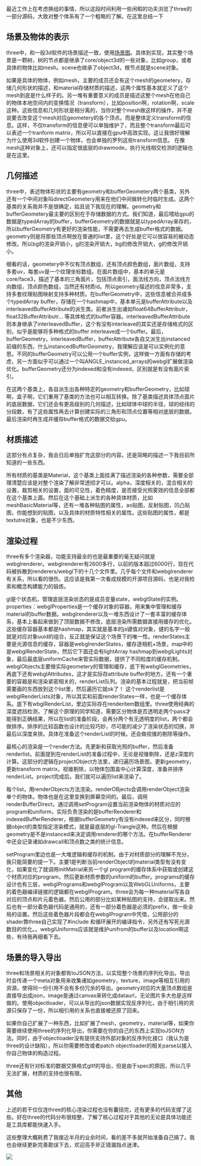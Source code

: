 最近工作上在考虑换组的事情，所以这段时间利用一些闲暇的功夫浏览了three的一部分源码，大致对整个体系有了一个粗略的了解。在这里总结一下

## 场景及物体的表示

three中，和一般3d软件的场景描述一致，使用[场景图](https://en.wikipedia.org/wiki/Scene_graph)。具体到实现，其实整个场景是一颗树，树的节点都是继承了core/object3d的一些对象，比如group，或者具体的物体比如mesh。scene也继承了object3d，根节点就是scene对象。

如果是具体的物体，例如mesh，主要的成员还会有这个mesh的geometery，存储几何形状的描述，和material存储材质的描述，这两个属性基本就定义了这个mesh到底是什么样子的。另一堆有重要意义的成员是描述这整个mesh在他自己的物体本地空间内的变换情况（transform），比如position啊，rotation啊，scale这种。这些信息和几何形状是相分离的，当你对整个mesh做这样的操作，并不是说要去改变这个mesh对应geometery的各个顶点。而是整体定义transform的信息。这样，不仅transform的信息便可以单独维护了，而且整个transform最后可以表述一个tranform matrix，所以可以直接在gpu中高效实现。这让我很好理解为什么使用3d软件创建一个物体，也会单独的罗列这些transform信息。 在像mesh这种对象上，还可以指定很底层的drawmode，执行光线相交检测的逻辑也是在这里。

## 几何描述

three中，表述物体形状的主要有geometry和bufferGeometery两个基类，另外还有一个中间对象叫directGeometery用来在他们中间做转化时临时生成。这两个基类的关系我并不是很确定，姑且说下我现在的理解。geometry和bufferGeometery最主要的区别在于存储数据的方式。我们知道，最后喂给gpu的数据是typedArray的buffer，bufferGeometry的数据就是以typedArray来存的，所以bufferGeometry有更好的渲染性能，不需要再去生成buffer格式的数据。geometry则是将那些顶点啊放在普通的list里，这个好处是它可以很容易的被动态修改。所以bg的渲染开销小，g的渲染开销大，bg的修改开销大，g的修改开销小。

细看的话，geometery中不仅有顶点数组，还有顶点颜色数组，面片数组，支持多套uv，每套uv是一个纹理坐标数组。在面片数组中，基本的单元是core/face3，描述了基本的三角面片，包括顶点索引，面法线方向，顶点法线方向数组，顶点颜色数组，当然还有材质id。所以geometry描述的信息非常多，支持多套纹理贴图映射支持多种材质。在bufferGeometry中，这些信息被合并成多个typedArray buffer，存储在一个hashmap中，基本单元是bufferAttribute以及interleavedBufferAttribute的派生类。前者派生出诸如float64BufferAttributr，float32BufferAttributr... 等具体格式的buffer容器。interleavedBufferAttribute则本身继承了interleavedBuffer，这个有没有interleave的其实还是存储格式的区别，似乎是能够将多种格式的buffer interleave成一个buffer。最后，bufferGeometry，interleavedBuffer，bufferAttribute各自又派生出instanced前缀的东西，什么instancedBufferGeometry，我理解应该是可以实例化的意思。不同的bufferGeometry可以公用一个buffer实例，这样做一方面有存储的考虑，另一方面似乎可以通过一个叫ANGLE_instanced_arrays的webgl扩展做渲染优化。bufferGeometry还分为indexed和没有indexed，区别就是有没有面片索引。

在这两个基类上，各自派生出各种特定的geometry和bufferGeometry，比如球啊，盒子啊，它们重用了基类的方法也可以相互转换。除了基类描述具体顶点面片的底层数据，它们还会有更高级别的几何描述，比如球体中球的半径，球的经纬的分段数，有了这些属性再去计算创建实际的三角形和顶点位置等相对底层的数据。最后渲染时再生成并缓存buffer格式的数据交给gpu。

## 材质描述

这部分有点复杂，我会日后单独扩充这部分的内容。还是简略的描述一下我目前所知道的一些东西。

所有材质的基类是Material，这个基类上面挂满了描述渲染的各种参数，需要全部理清楚应该是对整个渲染了解非常透彻才可以。alpha，深度相关的，混合相关的设置，裁剪相关的设置，面的可见性，着色精度，是否接受光照雾效的信息全部都在这个基类上面。然后在这个基础上派生的各种具体材质，比如meshBasicMaterial等，还有一堆各种贴图的属性，ao贴图，反射贴图，凹凸贴图，你能想到的贴图，以及具体的材质特性相关的属性。这些贴图的属性，都是textutre对象，也是不少东西。

## 渲染过程

three有多个渲染器，功能支持最全的也是最重要的毫无疑问就是webglrenderer。webglrenderer有2600多行，以前的版本超过6000行，现在代码被拆散到renderers/webgl下的十几个文件里。几乎每个文件和webglrenderer有关系，所以看的很伤。这应该是我第一次看成规模的开源项目源码，也是对我检索和概念构建能力的锻炼。

gl是个状态机，管理底层渲染状态的是成员变量state，webglState的实例。properties：webglProperties是一个缓存对象的容器，用来集中管理和缓存material的buffer数据。webglrenderer以及一堆东西设计了一套丰富的缓存体系，基本上看起来做到了顶层数据不修改，底层渲染所需数据直接用缓存的优化。这些缓存容器基本都是hashmap，其实就是基本的js键值对对象，键的名字一般就是对应对象uuid的组合，反正就是保证这个场景下的唯一性。renderStates主要是光源信息的缓存，容器是webglrenderStates，缓存逐相机+场景，map中的是webglRenderState，然后它下面还会有lightArray hashmap到webglLights对象，最后最底层uniformCache来管实际数据，提供了不同粒度的缓存机制。webglObjects主要做实际geometery的管理和缓存，底下有webglGeometries，再底下还有webglAttributes，这才是实际存attribute buffer的地方。还有一个重要的容器是和渲染紧密相关的，renderList队列。渲染的基本过程就是，把当前帧需要画的东西放到这个list里，然后遍历它就ok了！ 这个renderlist是webglRenderLists对象，所以其实和前面renderStates一样，也是一个缓存体系。底下有wbglRenderList，里边实际存在renderitem数组里。three使用经典的深度遮挡检测，了解这个原理的同学知道，需要区分物体是否透明走两个pass才能得到正确结果，所以在list的准备阶段，会再分两个有无透明度的list，两个都会做排序。排序的比较函数也设计的比较巧妙，尽可能的减少了渲染状态的切换，并最后以深度来排。具体在准备这个renderList的时候。还会做视锥的剔除等操作。

最核心的渲染是一个render方法。先更新和获取光照的buffer，然后准备renderlist。前面提到在renderList的准备过程中，无论是视锥剔除，还是z深度的计算。这部分的逻辑在projectObject方法里，递归遍历场景图，更新geometry，更新transform matrix，视锥剔除，以物体包围盒中心计算深度，准备并排序renderList。project完成后。我们就可以遍历list来渲染了。

每个list，用renderObjects方法渲染。renderOBjects会调用renderObject渲染单个的物体。物体也是在这里变换到屏幕空间的。最后，调用renderBufferDirect，通过调用setProgram设置当前渲染物体的材质对应的program和uniform，实际负责渲染的是bufferRenderer和indexedBufferRenderer，根据bufferGeometry有没有indexed来区分，同时根据object的类型指定渲染模式，就是最底层的gl-Trangle这种。然后在根据geometry是不是instanced来决定调用renderer的哪个方法。在bufferRenderer中还会记录诸如drawcall和顶点数之类的统计信息。

setProgram里边也是一大堆逻辑和缓存的机制。由于对材质部分的理解不充分，我只能简要的提一下。主要1是判断当前renderObject的material类型有没有变化，如果变化了就调用initMatrial来另一个gl program的缓存体系中获取或创建这个材质对应的program，然后更新材质参数的uniform的buffer。programs的缓存设计也有三层，webglPrograms和webglProgram以及WebGLUniforms，主要的着色器编译链接的逻辑都在webglProgram。three会为每一种material写各自对应的顶点和片元着色器。然后公用的部分比如某种贴图的支持，会提取出来。然后也有一部分着色器代码是通用的，还有一部分着色器是必须的prefix，做一些全局的设置。然后这些着色器片段都会在webglProgram中凭借，公用部分的shader靠three自己实现了#include 和循环展开的编译指令，另外还有写死光源数目的优化。。webglUniforms应该就是维护unifrom的buffer以及location啊这些，有待我再细看下去。

## 场景的导入导出

three和场景相关的对象都有toJSON方法，以实现整个场景的序列化导出。导出时会传递一个meta对象用来收集诸如geometry，texture，image等相互引用的资源。使得同一份引用不会有多份冗余的导出。geometry对应的大量顶点数组是直接导出成json，image是通过canvas来转化成dataurl，无论图片多大也是这样做的。使用objectloader，可以从导出的json数据实现反序列化，由于相引用的资源只保存了一份，所以相引用的关系也直接被还原了回来。

如果你自己扩展了一种东西，比如扩展了mesh，geometry，material等，如果你需要继续使用three的序列化导出，你需要在你的自己的东西上实现toJSON方法。同时，由于objectloader没有提供支持外部对象的反序列化接口（我认为是three的设计缺陷），所以你需要修改或者patch objectloader的相关parse以接入你自己物体的构造过程。

three还有针对标准的数据交换格式gltf的导出，但是由于spec的原因，所以几乎无法扩展，材质的支持也很有限。

## 其他

上述的若干仅仅连three的核心渲染过程也没有囊括完，还有更多的代码支撑了这些。好在three的代码分布很规整，了解了核心过程对于其他的无论是具体功能还是工具库都能快速入手。

这些整理大概耗费了我接近半月的业余时间，看的差不多就开始准备自己搞了。我也会继续更新完善勘误下去，欢迎高手斧正错漏指点迷津。

<img src="{#base#}aa568d6f7a70c2d1ec43423b9d39ff8e-1532964138984threejs.png)">



